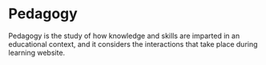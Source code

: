 # Pedagogy
Pedagogy is the study of how knowledge and skills are imparted in an educational context, and it considers the interactions that take place during learning website.
